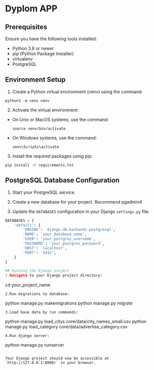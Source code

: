# Dyplom APP

## Prerequisites

Ensure you have the following tools installed:
- Python 3.8 or newer
- pip (Python Package Installer)
- virtualenv
- PostgreSQL

## Environment Setup

1. Create a Python virtual environment (venv) using the command:
```
python3 -m venv venv
```
2. Activate the virtual environment:
- On Unix or MacOS systems, use the command:
  ```
  source venv/bin/activate
  ```
- On Windows systems, use the command:
  ```
  venv\Scripts\activate
  ```

3. Install the required packages using pip:
```
pip install -r requirements.txt
```

## PostgreSQL Database Configuration

1. Start your PostgreSQL service.

2. Create a new database for your project. Recommend pgadmin4 

3. Update the `DATABASES` configuration in your Django `settings.py` file:
```python
DATABASES = {
    'default': {
        'ENGINE': 'django.db.backends.postgresql',
        'NAME': 'your_database_name',
        'USER': 'your_postgres_username',
        'PASSWORD': 'your_postgres_password',
        'HOST': 'localhost',
        'PORT': '5432',
    }
}

## Running the Django project
1.Navigate to your Django project directory:
```
cd your_project_name
```
2.Run migrations to database:
```
python manage.py makemigrations
python manage.py migrate
```
3.Load base data by run commands:
```
python manage.py load_citys core/data/city_names_small.csv
python manage.py load_category core/data/advertise_category.csv
```
4.Run django server:
```
python manage.py runserver
```

Your Django project should now be accessible at `http://127.0.0.1:8000/` in your browser.



